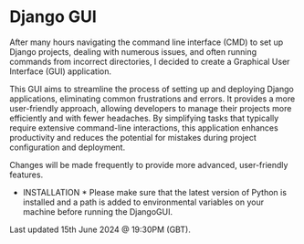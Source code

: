 # Django GUI

After many hours navigating the command line interface (CMD) to set up Django projects, dealing with numerous issues, and often running commands from incorrect directories, I decided to create a Graphical User Interface (GUI) application. 

This GUI aims to streamline the process of setting up and deploying Django applications, eliminating common frustrations and errors. It provides a more user-friendly approach, allowing developers to manage their projects more efficiently and with fewer headaches. By simplifying tasks that typically require extensive command-line interactions, this application enhances productivity and reduces the potential for mistakes during project configuration and deployment.

Changes will be made frequently to provide more advanced, user-friendly features.

* INSTALLATION *
Please make sure that the latest version of Python is installed and a path is added to environmental variables on your machine before running the DjangoGUI.

Last updated 15th June 2024 @ 19:30PM (GBT).
